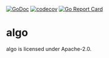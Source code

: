 [![GoDoc](https://godoc.org/github.com/udovin/algo?status.svg)](https://godoc.org/github.com/udovin/algo)
[![codecov](https://codecov.io/gh/udovin/algo/branch/master/graph/badge.svg)](https://codecov.io/gh/udovin/algo)
[![Go Report Card](https://goreportcard.com/badge/github.com/udovin/algo)](https://goreportcard.com/report/github.com/udovin/algo)

# algo

algo is licensed under Apache-2.0.
